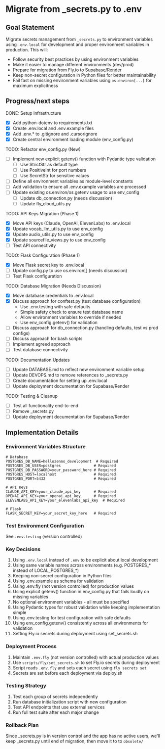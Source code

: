 # Migrate from _secrets.py to .env

## Goal Statement
Migrate secrets management from `_secrets.py` to environment variables using `.env.local` for development and proper environment variables in production. This will:
- Follow security best practices by using environment variables
- Make it easier to manage different environments (dev/prod)
- Prepare for migration from Fly.io to Supabase/Render
- Keep non-secret configuration in Python files for better maintainability
- Fail fast on missing environment variables using `os.environ[...]` for maximum explicitness

## Progress/next steps

DONE: Setup Infrastructure
- [x] Add python-dotenv to requirements.txt
- [x] Create .env.local and .env.example files
- [x] Add .env.* to .gitignore and .cursorignore
- [x] Create central environment loading module (env_config.py)

TODO: Refactor env_config.py (New)
- [ ] Implement new explicit getenv() function with Pydantic type validation
  - [ ] Use StrictStr as default type
  - [ ] Use PositiveInt for port numbers
  - [ ] Use SecretStr for sensitive values
- [ ] Define all environment variables as module-level constants
- [ ] Add validation to ensure all .env.example variables are processed
- [ ] Update existing os.environ/os.getenv usage to use env_config
  - [ ] Update db_connection.py (needs discussion)
  - [ ] Update fly_cloud_utils.py

TODO: API Keys Migration (Phase 1)
- [x] Move API keys (Claude, OpenAI, ElevenLabs) to .env.local
- [x] Update vocab_llm_utils.py to use env_config
- [x] Update audio_utils.py to use env_config
- [x] Update sourcefile_views.py to use env_config
- [ ] Test API connectivity

TODO: Flask Configuration (Phase 1)
- [x] Move Flask secret key to .env.local
- [ ] Update config.py to use os.environ[] (needs discussion)
- [ ] Test Flask configuration

TODO: Database Migration (Needs Discussion)
- [x] Move database credentials to .env.local
- [x] Discuss approach for conftest.py (test database configuration)
  - Use .env.testing with safe defaults
  - Simple safety check to ensure test database name
  - Allow environment variables to override if needed
  - Use env_config.getenv() for validation
- [ ] Discuss approach for db_connection.py (handling defaults, test vs prod configs)
- [ ] Discuss approach for bash scripts
- [ ] Implement agreed approach
- [ ] Test database connectivity

TODO: Documentation Updates
- [ ] Update DATABASE.md to reflect new environment variable setup
- [ ] Update DEVOPS.md to remove references to _secrets.py
- [ ] Create documentation for setting up .env.local
- [ ] Update deployment documentation for Supabase/Render

TODO: Testing & Cleanup
- [ ] Test all functionality end-to-end
- [ ] Remove _secrets.py
- [ ] Update deployment documentation for Supabase/Render

## Implementation Details

### Environment Variables Structure
```
# Database
POSTGRES_DB_NAME=hellozenno_development  # Required
POSTGRES_DB_USER=postgres               # Required
POSTGRES_DB_PASSWORD=your_password_here # Required
POSTGRES_HOST=localhost                 # Required
POSTGRES_PORT=5432                      # Required

# API Keys
CLAUDE_API_KEY=your_claude_api_key      # Required
OPENAI_API_KEY=your_openai_api_key      # Required
ELEVENLABS_API_KEY=your_elevenlabs_api_key  # Required

# Flask
FLASK_SECRET_KEY=your_secret_key_here   # Required
```

### Test Environment Configuration

See `.env.testing` (version controlled)


### Key Decisions
1. Using `.env.local` instead of `.env` to be explicit about local development
2. Using same variable names across environments (e.g. POSTGRES_* instead of LOCAL_POSTGRES_*)
3. Keeping non-secret configuration in Python files
4. Using .env.example as schema for validation
5. Using .env.fly (not version controlled) for production values
6. Using explicit getenv() function in env_config.py that fails loudly on missing variables
7. No optional environment variables - all must be specified
8. Using Pydantic types for robust validation while keeping implementation simple
9. Using .env.testing for test configuration with safe defaults
10. Using env_config.getenv() consistently across all environments for validation
11. Setting Fly.io secrets during deployment using set_secrets.sh

### Deployment Process
1. Maintain `.env.fly` (not version controlled) with actual production values
2. Use `scripts/fly/set_secrets.sh` to set Fly.io secrets during deployment
3. Script reads `.env.fly` and sets each secret using `fly secrets set`
4. Secrets are set before each deployment via deploy.sh

### Testing Strategy
1. Test each group of secrets independently
2. Run database initialization script with new configuration
3. Test API endpoints that use external services
4. Run full test suite after each major change

### Rollback Plan
Since _secrets.py is in version control and the app has no active users, we'll keep _secrets.py until end of migration, then move it to to `obsolete/`

